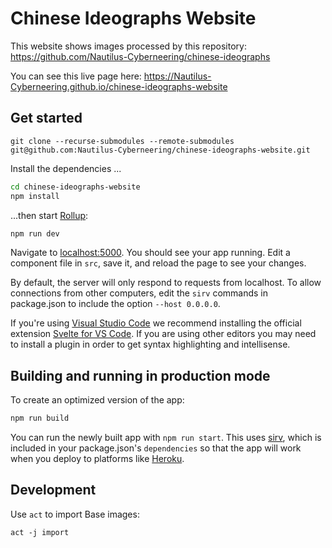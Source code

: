 # Chinese Ideographs Website

This website shows images processed by this repository: https://github.com/Nautilus-Cyberneering/chinese-ideographs

You can see this live page here: https://Nautilus-Cyberneering.github.io/chinese-ideographs-website

## Get started

```
git clone --recurse-submodules --remote-submodules git@github.com:Nautilus-Cyberneering/chinese-ideographs-website.git
```

Install the dependencies ...

```bash
cd chinese-ideographs-website
npm install
```

...then start [Rollup](https://rollupjs.org):

```bash
npm run dev
```

Navigate to [localhost:5000](http://localhost:5000). You should see your app running. Edit a component file in `src`, save it, and reload the page to see your changes.

By default, the server will only respond to requests from localhost. To allow connections from other computers, edit the `sirv` commands in package.json to include the option `--host 0.0.0.0`.

If you're using [Visual Studio Code](https://code.visualstudio.com/) we recommend installing the official extension [Svelte for VS Code](https://marketplace.visualstudio.com/items?itemName=svelte.svelte-vscode). If you are using other editors you may need to install a plugin in order to get syntax highlighting and intellisense.

## Building and running in production mode

To create an optimized version of the app:

```bash
npm run build
```

You can run the newly built app with `npm run start`. This uses [sirv](https://github.com/lukeed/sirv), which is included in your package.json's `dependencies` so that the app will work when you deploy to platforms like [Heroku](https://heroku.com).

## Development

Use `act` to import Base images:
```
act -j import
```